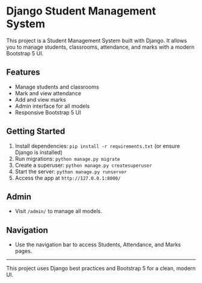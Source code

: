 # Django Student Management System

This project is a Student Management System built with Django. It allows you to manage students, classrooms, attendance, and marks with a modern Bootstrap 5 UI.

## Features
- Manage students and classrooms
- Mark and view attendance
- Add and view marks
- Admin interface for all models
- Responsive Bootstrap 5 UI

## Getting Started
1. Install dependencies: `pip install -r requirements.txt` (or ensure Django is installed)
2. Run migrations: `python manage.py migrate`
3. Create a superuser: `python manage.py createsuperuser`
4. Start the server: `python manage.py runserver`
5. Access the app at `http://127.0.0.1:8000/`

## Admin
- Visit `/admin/` to manage all models.

## Navigation
- Use the navigation bar to access Students, Attendance, and Marks pages.

---

This project uses Django best practices and Bootstrap 5 for a clean, modern UI.
